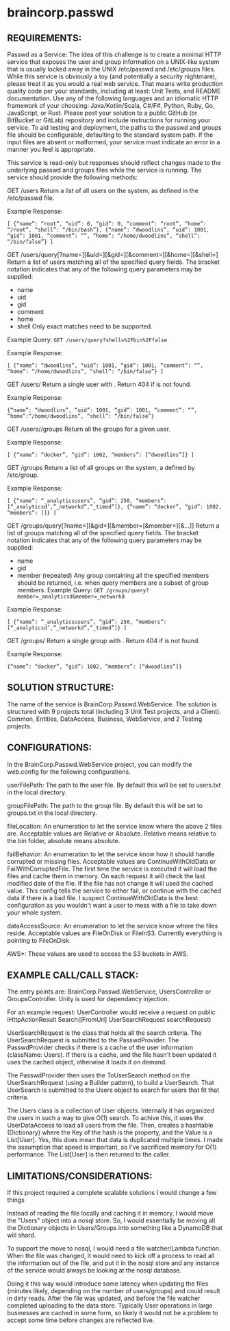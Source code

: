 # braincorp.passwd
## REQUIREMENTS:

Passwd as a Service:
The idea of this challenge is to create a minimal HTTP service that exposes the user and group information on
a UNIX-like system that is usually locked away in the UNIX /etc/passwd and /etc/groups files.
While this service is obviously a toy (and potentially a security nightmare), please treat it as you would a real
web service. That means write production quality code per your standards, including at least: Unit Tests, and
README documentation. Use any of the following languages and an idiomatic HTTP framework of your
choosing: Java/Kotlin/Scala, C#/F#, Python, Ruby, Go, JavaScript, or Rust. Please post your solution to a
public GitHub (or BitBucket or GitLab) repository and include instructions for running your service.
To aid testing and deployment, the paths to the passwd and groups file should be configurable, defaulting to
the standard system path. If the input files are absent or malformed, your service must indicate an error in a
manner you feel is appropriate.

This service is read-only but responses should reflect changes made to the underlying passwd and groups files
while the service is running. The service should provide the following methods:

GET /users
Return a list of all users on the system, as defined in the /etc/passwd file.

Example Response:

`[
{“name”: “root”, “uid”: 0, “gid”: 0, “comment”: “root”, “home”: “/root”,
“shell”: “/bin/bash”},
{“name”: “dwoodlins”, “uid”: 1001, “gid”: 1001, “comment”: “”, “home”:
“/home/dwoodlins”, “shell”: “/bin/false”}
]`

GET
/users/query[?name=<nq>][&uid=<uq>][&gid=<gq>][&comment=<cq>][&home=<hq>][&shell=<sq>]
Return a list of users matching all of the specified query fields. The bracket notation indicates that any of the
following query parameters may be supplied:
- name
- uid
- gid
- comment
- home
- shell
Only exact matches need to be supported.
  
Example Query: `GET /users/query?shell=%2Fbin%2Ffalse`

Example Response:
  
`[
{“name”: “dwoodlins”, “uid”: 1001, “gid”: 1001, “comment”: “”, “home”:
“/home/dwoodlins”, “shell”: “/bin/false”}
]`
  
GET /users/<uid>
Return a single user with <uid>. Return 404 if <uid> is not found.
  
Example Response:
  
`{“name”: “dwoodlins”, “uid”: 1001, “gid”: 1001, “comment”: “”, “home”:“/home/dwoodlins”, “shell”: “/bin/false”}`
  
GET /users/<uid>/groups
Return all the groups for a given user.
  
Example Response:
  
`[
{“name”: “docker”, “gid”: 1002, “members”: [“dwoodlins”]}
]`
  
GET /groups
Return a list of all groups on the system, a defined by /etc/group.

Example Response:

`[
{“name”: “_analyticsusers”, “gid”: 250, “members”:
[“_analyticsd’,”_networkd”,”_timed”]},
{“name”: “docker”, “gid”: 1002, “members”: []}
]`

GET
/groups/query[?name=<nq>][&gid=<gq>][&member=<mq1>[&member=<mq2>][&...]]
Return a list of groups matching all of the specified query fields. The bracket notation indicates that any of the
following query parameters may be supplied:
- name
- gid
- member (repeated)
Any group containing all the specified members should be returned, i.e. when query members are a subset of
group members.
Example Query: `GET /groups/query?member=_analyticsd&member=_networkd`
  
Example Response:
  
`[
{“name”: “_analyticsusers”, “gid”: 250, “members”:
[“_analyticsd’,”_networkd”,”_timed”]}
]`
  
GET /groups/<gid>
Return a single group with <gid>. Return 404 if <gid> is not found.
  
Example Response:
  
`{“name”: “docker”, “gid”: 1002, “members”: [“dwoodlins”]}`

## SOLUTION STRUCTURE:
The name of the service is BrainCorp.Passwd.WebService. The solution is structured with 9 projects total (including 3 Unit Test projects, and a Client). Common, Entities, DataAccess, Business, WebService, and 2 Testing projects.

## CONFIGURATIONS:
In the BrainCorp.Passwd.WebService project, you can modify the web.config for the following configurations.

userFilePath: The path to the user file. By default this will be set to users.txt in the local directory.

groupFilePath: The path to the group file. By default this will be set to groups.txt in the local directory.

fileLocation: An enumeration to let the service know where the above 2 files are. Acceptable values are Relative or Absolute. Relative means relative to the bin folder, absolute means absolute.

failBehavior: An enumeration to let the service know how it should handle corrupted or missing files. Acceptable values are ContinueWithOldData or FailWithCorruptedFile. The first time the service is executed it will load the files and cache them in memory. On each request it will check the last modified date of the file. If the file has not change it will used the cached value. This config tells the service to either fail, or continue with the cached data if there is a bad file. I suspect ContinueWithOldData is the best configuration as you wouldn't want a user to mess with a file to take down your whole system.

dataAccessSource: An enumeration to let the service know where the files reside. Acceptable values are FileOnDisk or FileInS3. Currently everything is pointing to FileOnDisk.

AWS*: These values are used to access the S3 buckets in AWS.

## EXAMPLE CALL/CALL STACK:
The entry points are: BrainCorp.Passwd.WebService, UsersController or GroupsController. Unity is used for dependancy injection.

For an example request: UserController would receive a request on public IHttpActionResult Search([FromUri] UserSearchRequest searchRequest)

UserSearchRequest is the class that holds all the search criteria. The UserSearchRequest is submitted to the PasswdProvider.
The PasswdProvider checks if there is a cache of the user information (className: Users). If there is a cache, and the file hasn't been updated it uses the cached object, otherwise it loads it on demand.

The PasswdProvider then uses the ToUserSearch method on the UserSearchRequest (using a Builder pattern), to build a UserSearch. That UserSearch is submitted to the Users object to search for users that fit that criteria.

The Users class is a collection of User objects. Internally it has organized the users in such a way to give O(1) search. To achive this, it uses the UserDataAccess to load all users from the file. Then, creates a hashtable (Dictionary) where the Key of the hash is the property, and the Value is a List[User]. Yes, this does mean that data is duplicated multiple times. I made the assumption that speed is important, so I've sacrificed memory for O(1) performance.
The List[User] is then returned to the caller.

## LIMITATIONS/CONSIDERATIONS:
If this project required a complete scalable solutions I would change a few things

Instead of reading the file locally and caching it in memory, I would move the "Users" object into a nosql store. So, I would essentially be moving all the Dictionary objects in Users/Groups into something like a DynamoDB that will shard.

To support the move to nosql, I would need a file watcher/Lambda function. When the file was changed, it would need to kick off a process to read all the information out of the file, and put it in the nosql store and any instance of the service would always be looking at the nosql database.

Doing it this way would introduce some latency when updating the files (minutes likely, depending on the number of users/groups) and could result in dirty reads. After the file was updated, and before the file watcher completed uploading to the data store. Typically User operations in large businesses are cached in some form, so likely it would not be a problem to accept some time before changes are reflected live.


